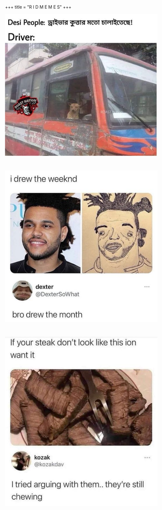 +++
title = "R I D M E M E S"
+++

![1](/images/memes/dog1.png)

<br>

![2](/images/memes/weekend.png)

<br>

![3](/images/memes/khaown.png)

<br>

